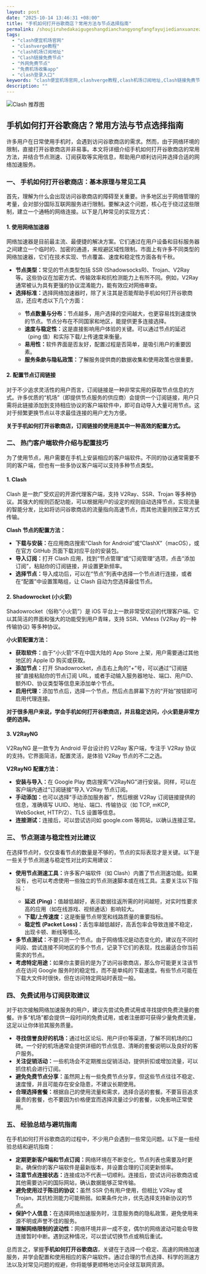 ```yaml
---
layout: post
date: "2025-10-14 13:46:31 +08:00"
title: "手机如何打开谷歌商店？常用方法与节点选择指南"
permalink: /shoujiruhedakaigugeshangdianchangyongfangfayujiedianxuanzezhinan/
tags:
  - "clash便宜机场官网"
  - "clashverge教程"
  - "clash机场订阅地址"
  - "Clash链接免费节点"
  - "外网免费节点"
  - "免费机场收集app"
  - "clash登录入口"
keywords: "clash便宜机场官网,clashverge教程,clash机场订阅地址,Clash链接免费节点,外网免费节点,免费机场收集app,clash登录入口"
description: ""
---
```


![Clash 推荐图](https://clashjd.github.io/assets/img/一元机场订阅.png)

## 手机如何打开谷歌商店？常用方法与节点选择指南


<p>许多用户在日常使用手机时，会遇到访问谷歌商店的需求。然而，由于网络环境的限制，直接打开谷歌商店并非易事。本文将详细介绍手机如何打开谷歌商店的常用方法，并结合节点测速、订阅获取等实用信息，帮助用户顺利访问并选择合适的网络加速服务。</p>

<h3>一、 手机如何打开谷歌商店：基本原理与常见工具</h3>

<p>首先，理解为什么会出现访问谷歌商店的障碍至关重要。许多地区出于网络管理的考量，会对部分国际互联网服务进行限制。要解决这个问题，核心在于绕过这些限制，建立一个通畅的网络连接。以下是几种常见的实现方式：</p>

<h4>1. 使用网络加速器</h4>

<p>网络加速器是目前最主流、最便捷的解决方案。它们通过在用户设备和目标服务器之间建立一个临时的、加密的通道，来规避区域性限制。市面上有许多不同类型的网络加速器，它们在技术实现、节点覆盖、速度和稳定性方面各有千秋。</p>

<ul>
    <li><strong>节点类型：</strong>常见的节点类型包括 SSR (ShadowsocksR)、Trojan、V2Ray 等。这些协议在加密方式、传输效率和抗检测能力上有所不同。例如，V2Ray 通常被认为具有更强的协议混淆能力，能有效应对网络审查。</li>
    <li><strong>选择标准：</strong>选择网络加速器时，除了关注其是否能帮助手机如何打开谷歌商店，还应考虑以下几个方面：</li>
    <ul>
        <li><strong>节点数量与分布：</strong>节点越多，用户选择的空间越大，也更容易找到速度快的节点。节点分布在不同国家和地区，能提供更多连接选择。</li>
        <li><strong>速度与稳定性：</strong>这是直接影响用户体验的关键。可以通过节点的延迟（ping 值）和实际下载/上传速度来衡量。</li>
        <li><strong>易用性：</strong>软件界面是否友好，配置过程是否简单，是吸引用户的重要因素。</li>
        <li><strong>服务条款与隐私政策：</strong>了解服务提供商的数据收集和使用政策也很重要。</li>
    </ul>
</ul>

<h4>2. 配置节点订阅链接</h4>

<p>对于不少追求灵活性的用户而言，订阅链接是一种非常实用的获取节点信息的方式。许多优质的“机场”（即提供节点服务的供应商）会提供一个订阅链接，用户只需将此链接添加到支持相应协议的客户端软件中，即可自动导入大量可用节点。这对于频繁更换节点以寻求最佳连接的用户尤为方便。</p>

<p><strong>关于手机如何打开谷歌商店，订阅链接的使用是其中一种高效的配置方式。</strong></p>

<h3>二、 热门客户端软件介绍与配置技巧</h3>

<p>为了使用节点，用户需要在手机上安装相应的客户端软件。不同的协议通常需要不同的客户端，但也有一些多协议客户端可以支持多种节点类型。</p>

<h4>1. Clash</h4>

<p>Clash 是一款广受欢迎的开源代理客户端，支持 V2Ray、SSR、Trojan 等多种协议。其强大的规则匹配功能，可以根据用户的设定的规则自动选择节点，实现流量的智能分发，比如将访问谷歌商店的流量指向高速节点，而其他流量则按正常方式传输。</p>

<p><strong>Clash 节点的配置方法：</strong></p>
<ul>
    <li><strong>下载与安装：</strong>在应用商店搜索“Clash for Android”或“ClashX”（macOS），或在官方 GitHub 页面下载对应平台的安装包。</li>
    <li><strong>导入订阅：</strong>打开 Clash 应用，找到“节点管理”或“订阅管理”选项，点击“添加订阅”，粘贴你的订阅链接，并设置更新频率。</li>
    <li><strong>选择节点：</strong>导入成功后，可以在“节点”列表中选择一个节点进行连接，或者在“配置”中设置策略组，让 Clash 自动为您选择最佳节点。</li>
</ul>

<h4>2. Shadowrocket (小火箭)</h4>

<p>Shadowrocket（俗称“小火箭”）是 iOS 平台上一款非常受欢迎的代理客户端。它以其简洁的界面和强大的功能受到用户青睐，支持 SSR、VMess (V2Ray 的一种传输协议) 等多种协议。</p>

<p><strong>小火箭配置方法：</strong></p>
<ul>
    <li><strong>获取软件：</strong>由于“小火箭”不在中国大陆的 App Store 上架，用户需要通过其他地区的 Apple ID 购买或获取。</li>
    <li><strong>添加节点：</strong>打开 Shadowrocket，点击右上角的“+”号，可以通过“订阅链接”直接粘贴你的节点订阅 URL，或者手动输入服务器地址、端口、用户ID、额外ID、协议类型等信息来添加单个节点。</li>
    <li><strong>启用代理：</strong>添加节点后，选择一个节点，然后点击屏幕下方的“开始”按钮即可启用代理连接。</li>
</ul>

<p><strong>对于很多用户来说，学会手机如何打开谷歌商店，并且稳定访问，小火箭是非常方便的选择。</strong></p>

<h4>3. V2RayNG</h4>

<p>V2RayNG 是一款专为 Android 平台设计的 V2Ray 客户端，专注于 V2Ray 协议的支持。它界面简洁，配置灵活，是体验 V2Ray 节点的不二之选。</p>

<p><strong>V2RayNG 配置方法：</strong></p>
<ul>
    <li><strong>安装与导入：</strong>在 Google Play 商店搜索“V2RayNG”进行安装。同样，可以在客户端内通过“订阅链接”导入 V2Ray 节点订阅。</li>
    <li><strong>手动添加：</strong>也可以选择“手动添加服务器”，然后根据 V2Ray 订阅链接提供的信息，准确填写 UUID、地址、端口、传输协议（如 TCP, mKCP, WebSocket, HTTP/2）、TLS 设置等信息。</li>
    <li><strong>连接测试：</strong>连接后，可以尝试访问如 google.com 等网站，以确认连接正常。</li>
</ul>

<h3>三、 节点测速与稳定性对比建议</h3>

<p>在选择节点时，仅仅查看节点的数量是不够的，节点的实际表现才是关键。以下是一些关于节点测速与稳定性对比的实用建议：</p>

<ul>
    <li><strong>使用节点测速工具：</strong>许多客户端软件（如 Clash）内置了节点测速功能。如果没有，也可以考虑使用一些独立的节点测速脚本或在线工具。主要关注以下指标：</li>
        <ul>
            <li><strong>延迟 (Ping)：</strong>值越低越好，表示数据往返所需的时间越短，对实时性要求高的应用（如在线游戏、视频通话）影响较大。</li>
            <li><strong>下载/上传速度：</strong>这是衡量节点带宽和线路质量的重要指标。</li>
            <li><strong>稳定性 (Packet Loss)：</strong>丢包率越低越好，高丢包率会导致连接不稳定，出现卡顿、断线等情况。</li>
        </ul>
    <li><strong>多节点测试：</strong>不要只测一个节点。由于网络情况是动态变化的，建议在不同时间段、尝试连接不同地区的多个节点，记录下它们的表现，找出最适合你当前需求的节点。</li>
    <li><strong>考虑特定用途：</strong>如果你主要目的是为了访问谷歌商店，那么你可能更关注该节点在访问 Google 服务时的稳定性，而不是单纯的下载速度。有些节点可能在下载大文件时很快，但在访问特定网站时表现一般。</li>
</ul>

<h3>四、 免费试用与订阅获取建议</h3>

<p>对于初次接触网络加速服务的用户，建议先尝试免费试用或寻找提供免费流量的套餐。许多“机场”都会提供一段时间的免费试用，或者注册即可获得少量免费流量，这足以让你体验其服务质量。</p>

<ul>
    <li><strong>寻找信誉良好的机场：</strong>通过社区论坛、用户评价等渠道，了解不同机场的口碑。一个好的机场通常会提供详细的节点信息、清晰的套餐说明以及良好的客户服务。</li>
    <li><strong>关注促销活动：</strong>一些机场会不定期推出促销活动，提供折扣或增加流量，可以抓住机会进行订阅。</li>
    <li><strong>避免免费节点分享：</strong>虽然网上有一些免费节点分享，但这些节点往往不稳定、速度慢，并且可能存在安全隐患，不建议长期使用。</li>
    <li><strong>合理选择套餐：</strong>根据自己的使用流量和需求，选择合适的套餐。不要盲目追求最贵的套餐，也不要因为价格便宜而选择流量过少的套餐，以免影响正常使用。</li>
</ul>

<h3>五、 经验总结与避坑指南</h3>

<p>在手机如何打开谷歌商店的过程中，不少用户会遇到一些常见问题。以下是一些经验总结和避坑指南：</p>

<ul>
    <li><strong>定期更新客户端和节点订阅：</strong>网络环境在不断变化，节点列表也需要及时更新。确保你的客户端软件是最新版本，并设置合理的订阅更新频率。</li>
    <li><strong>注意节点连接状态：</strong>连接成功不代表一切顺利。连接后，尝试访问谷歌商店或其他需要访问的国际网站，确认数据能够正常传输。</li>
    <li><strong>避免使用过于陈旧的协议：</strong>虽然 SSR 仍有用户使用，但相比 V2Ray 或 Trojan，其抗检测能力可能稍弱。如果条件允许，优先选择支持新协议的节点。</li>
    <li><strong>保护个人信息：</strong>在选择网络加速服务时，注意服务商的隐私政策，避免使用来源不明或声誉不佳的服务。</li>
    <li><strong>理解网络限制的波动性：</strong>网络环境并非一成不变，偶尔的网络波动可能会导致连接暂时中断。遇到这种情况，可以尝试切换节点或稍后重试。</li>
</ul>

<p>总而言之，掌握<strong>手机如何打开谷歌商店</strong>，关键在于选择一个稳定、高速的网络加速服务，并学会配置和使用相应的客户端软件。通过合理的节点选择、科学的测速方法以及对常见问题的规避，你将能够更顺畅地访问全球互联网资源。</p>